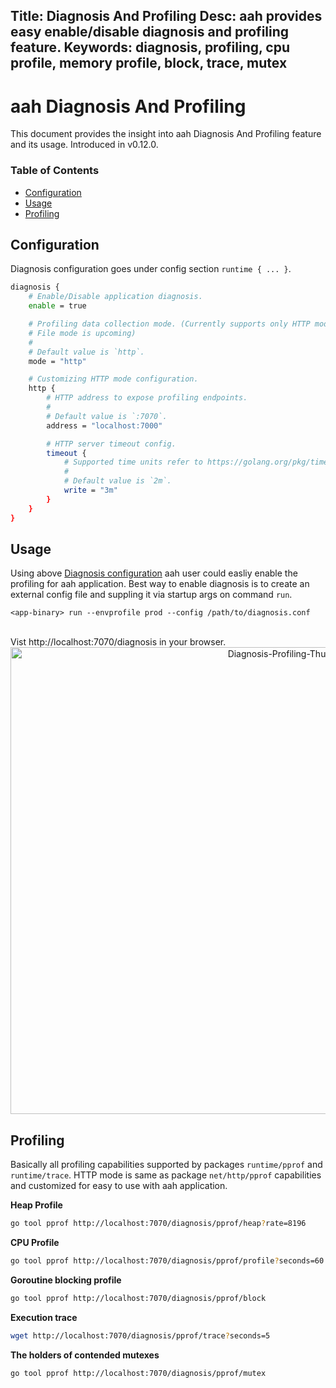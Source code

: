 Title: Diagnosis And Profiling
Desc: aah provides easy enable/disable diagnosis and profiling feature. 
Keywords: diagnosis, profiling, cpu profile, memory profile, block, trace, mutex
---
# aah Diagnosis And Profiling

This document provides the insight into aah Diagnosis And Profiling feature and its usage. Introduced in <span class="badge lb-sm">v0.12.0</span>.

### Table of Contents

  * [Configuration](#configuration)
  * [Usage](#usage)
  * [Profiling](#profiling)

## Configuration

Diagnosis configuration goes under config section `runtime { ... }`.

```bash
diagnosis {
    # Enable/Disable application diagnosis.
    enable = true

    # Profiling data collection mode. (Currently supports only HTTP mode
    # File mode is upcoming)
    # 
    # Default value is `http`.
    mode = "http"

    # Customizing HTTP mode configuration.
    http {
        # HTTP address to expose profiling endpoints.
        #
        # Default value is `:7070`.
        address = "localhost:7000"

        # HTTP server timeout config.
        timeout {
            # Supported time units refer to https://golang.org/pkg/time/#ParseDuration
            #
            # Default value is `2m`.
            write = "3m"
        }
    }
}
```

## Usage

Using above [Diagnosis configuration](#configuration) aah user could easliy enable the profiling for aah application. Best way to enable diagnosis is to create an external config file and suppling it via startup args on command `run`.

```
<app-binary> run --envprofile prod --config /path/to/diagnosis.conf
```
<br>
Vist http://localhost:7070/diagnosis in your browser.

<center><img src="{{aah_cdn_host}}/assets/img/docs/diagnosis-profiling-thumbai-screenshot.png" width="950" height="747" alt="Diagnosis-Profiling-Thumbai-Screenshot" /></center>

## Profiling

Basically all profiling capabilities supported by packages `runtime/pprof` and `runtime/trace`. HTTP mode is same as package `net/http/pprof` capabilities and customized for easy to use with aah application.

**Heap Profile**

```bash
go tool pprof http://localhost:7070/diagnosis/pprof/heap?rate=8196
```

**CPU Profile**

```bash
go tool pprof http://localhost:7070/diagnosis/pprof/profile?seconds=60
```

**Goroutine blocking profile**

```bash
go tool pprof http://localhost:7070/diagnosis/pprof/block
```

**Execution trace**

```bash
wget http://localhost:7070/diagnosis/pprof/trace?seconds=5
```

**The holders of contended mutexes**

```bash
go tool pprof http://localhost:7070/diagnosis/pprof/mutex
```
